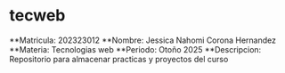 # tecweb
**Matricula: 202323012
**Nombre: Jessica Nahomi Corona Hernandez
**Materia: Tecnologias web
**Periodo: Otoño 2025
**Descripcion: Repositorio para almacenar practicas y proyectos del curso
